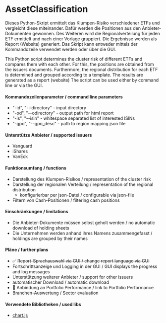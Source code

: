 # AssetClassification

Dieses Python-Skript ermittelt das Klumpen-Risiko verschiedener ETFs und vergleicht diese miteinander.
Dafür werden die Positionen aus den Anbieter-Dokumenten gewonnen.
Des Weiteren wird die Regionalverteilung für jeden ETF ermittelt und nach einer Vorlage gruppiert.
Die Ergebnisse werden als Report (Website) generiert. Das Skript kann entweder mittels der Kommandozeile verwendet
werden oder über die GUI.

This Python script determines the cluster risk of different ETFs and compares them with each other.
For this, the positions are obtained from the issuers documents.
Furthermore, the regional distribution for each ETF is determined and grouped according to a template.
The results are generated as a report (website)
The script can be used either by command line or via the GUI.

#### Kommandozeilenparameter / command line parameters

* "-id", "--idirectory" - input directory
* "-od", "--odirectory" - output path for html report
* "-is", "--isin" - whitespace separated list of interested ISINs
* "-gpo", "--gpo_desc" - path to region mapping json file

#### Unterstütze Anbieter / supported issuers

* Vanguard
* iShares
* VanEck

#### Funktionsumfang / functions

* Darstellung des Klumpen-Risikos / representation of the cluster risk
* Darstellung der regionalen Verteilung / representation of the regional distribution
    * konfigurierbar per json-Datei / configurable via json-file
* Filtern von Cash-Positionen / filtering cash positions

#### Einschränkungen / limitations

* Die Anbieter-Dokumente müssen selbst geholt werden / no automatic download of holding sheets
* Die Unternehmen werden anhand ihres Namens zusammengefasst / holdings are grouped by their names

#### Pläne / further plans

* :white_check_mark: ~~Report-Sprachauswahl via GUI / change report language via GUI~~
* Fortschrittsanzeige und Logging in der GUI / GUI displays the progress and log messages
* Unterstützung weiterer Anbieter / support for other issuers
* automatischer Download / automatic download
* :wrench: Anbindung an Portfolio Performance / link to Portfolio Performance
* Branchen-Auswertung / Sector evaluation

#### Verwendete Bibliotheken / used libs

* [chart.js](https://www.chartjs.org/)